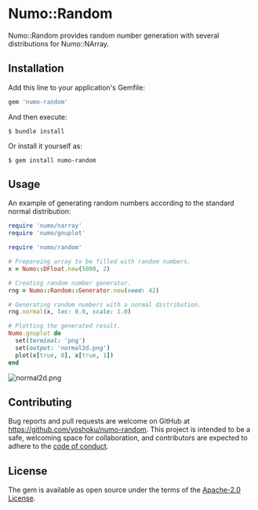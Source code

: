 # Numo::Random

Numo::Random provides random number generation with several distributions for Numo::NArray.

## Installation

Add this line to your application's Gemfile:

```ruby
gem 'numo-random'
```

And then execute:

    $ bundle install

Or install it yourself as:

    $ gem install numo-random

## Usage

An example of generating random numbers according to the standard normal distribution:

```ruby
require 'numo/narray'
require 'numo/gnuplot'

require 'numo/random'

# Prepareing array to be filled with random numbers.
x = Numo::DFloat.new(5000, 2)

# Creating random number generator.
rng = Numo::Random::Generator.new(seed: 42)

# Generating random numbers with a normal distribution.
rng.normal(x, loc: 0.0, scale: 1.0)

# Plotting the generated result.
Numo.gnuplot do
  set(terminal: 'png')
  set(output: 'normal2d.png')
  plot(x[true, 0], x[true, 1])
end
```

![normal2d.png](https://user-images.githubusercontent.com/5562409/197376738-ee8d2b12-1902-4a12-bcf3-757461f2f2db.png)


## Contributing

Bug reports and pull requests are welcome on GitHub at https://github.com/yoshoku/numo-random.
This project is intended to be a safe, welcoming space for collaboration,
and contributors are expected to adhere to the [code of conduct](https://github.com/yoshoku/numo-random/blob/main/CODE_OF_CONDUCT.md).

## License

The gem is available as open source under the terms of the [Apache-2.0 License](https://www.apache.org/licenses/LICENSE-2.0).
